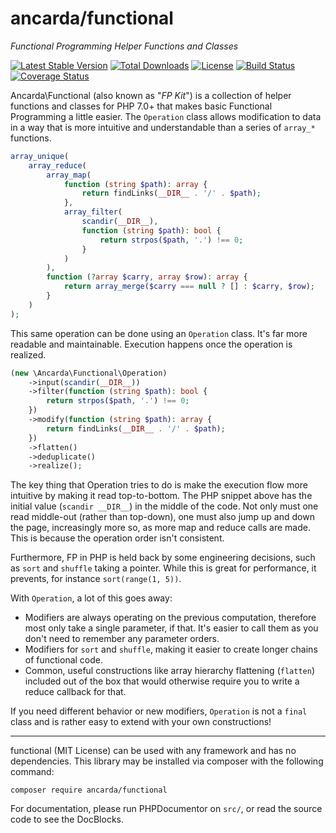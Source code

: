 # ancarda/functional

_Functional Programming Helper Functions and Classes_

[![Latest Stable Version](https://poser.pugx.org/ancarda/functional/v/stable)](https://packagist.org/packages/ancarda/functional)
[![Total Downloads](https://poser.pugx.org/ancarda/functional/downloads)](https://packagist.org/packages/ancarda/functional)
[![License](https://img.shields.io/github/license/ancarda/functional.svg)](https://choosealicense.com/licenses/mit/)
[![Build Status](https://travis-ci.org/ancarda/functional.svg?branch=master)](https://travis-ci.org/ancarda/functional)
[![Coverage Status](https://coveralls.io/repos/github/ancarda/functional/badge.svg?branch=master)](https://coveralls.io/github/ancarda/functional?branch=master)

Ancarda\Functional (also known as "_FP Kit_") is a collection of helper functions and classes for PHP 7.0+ that makes basic Functional Programming a little easier. The `Operation` class allows modification to data in a way that is more intuitive and understandable than a series of `array_*` functions.

```php
array_unique(
    array_reduce(
        array_map(
            function (string $path): array {
                return findLinks(__DIR__ . '/' . $path);
            },
            array_filter(
                scandir(__DIR__),
                function (string $path): bool {
                    return strpos($path, '.') !== 0;
                }
            )
        ),
	    function (?array $carry, array $row): array {
		    return array_merge($carry === null ? [] : $carry, $row);
	    }
    )
);
```

This same operation can be done using an `Operation` class. It's far more readable and maintainable. Execution happens once the operation is realized.

```php
(new \Ancarda\Functional\Operation)
    ->input(scandir(__DIR__))
    ->filter(function (string $path): bool {
        return strpos($path, '.') !== 0;
    })
    ->modify(function (string $path): array {
        return findLinks(__DIR__ . '/' . $path);
    })
    ->flatten()
    ->deduplicate()
    ->realize();
```

The key thing that Operation tries to do is make the execution flow more intuitive by making it read top-to-bottom. The PHP snippet above has the initial value (`scandir __DIR__`) in the middle of the code. Not only must one read middle-out (rather than top-down), one must also jump up and down the page, increasingly more so, as more map and reduce calls are made. This is because the operation order isn't consistent.

Furthermore, FP in PHP is held back by some engineering decisions, such as `sort` and `shuffle` taking a pointer. While this is great for performance, it prevents, for instance `sort(range(1, 5))`.

With `Operation`, a lot of this goes away:

 * Modifiers are always operating on the previous computation, therefore most only take a single parameter, if that. It's easier to call them as you don't need to remember any parameter orders.
 * Modifiers for `sort` and `shuffle`, making it easier to create longer chains of functional code.
 * Common, useful constructions like array hierarchy flattening (`flatten`) included out of the box that would otherwise require you to write a reduce callback for that.

If you need different behavior or new modifiers, `Operation` is not a `final` class and is rather easy to extend with your own constructions!

-----

functional (MIT License) can be used with any framework and has no dependencies. This library may be installed via composer with the following command:

	composer require ancarda/functional

For documentation, please run PHPDocumentor on `src/`, or read the source code to see the DocBlocks.
